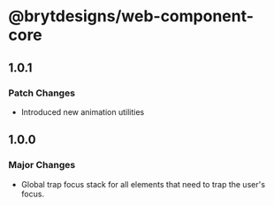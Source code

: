 # @brytdesigns/web-component-core

## 1.0.1

### Patch Changes

- Introduced new animation utilities

## 1.0.0

### Major Changes

- Global trap focus stack for all elements that need to trap the user's focus.
